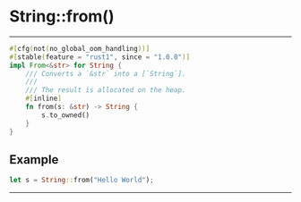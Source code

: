 # String::from()

<hr />

```rust
#[cfg(not(no_global_oom_handling))]
#[stable(feature = "rust1", since = "1.0.0")]
impl From<&str> for String {
    /// Converts a `&str` into a [`String`].
    ///
    /// The result is allocated on the heap.
    #[inline]
    fn from(s: &str) -> String {
        s.to_owned()
    }
}
```

## Example

```rust
let s = String::from("Hello World");
```

<hr />
